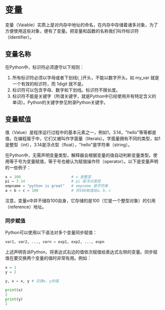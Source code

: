 # 变量

变量（Vaiable）实质上是对内存中地址的命名，在内存中存储着诸多对象，为了方便使用这些对象，便有了变量。把变量和函数的名称我们叫作标识符（Identifier）。

## 变量名称

在Python中，标识符必须遵守以下规则：

1. 所有标识符必须以字母或者下划线(`_`)开头，不能以数字开头。如 my_var 就是一个有效的标识符，而 1digit 就不是。
1. 标识符可以包含字母、数字和下划线。标识符不限长度。
1. 标识符不能是关键字（所谓关键字，就是Python中已经使用并有特定含义的单词）。Python的关键字参见附录Python关键字。

## 变量赋值

值（Value）是程序运行过程中的基本元素之一，例如1，3.14，"hello"等等都是值。在编程属于中，它们又被叫作字面量（literals）。字面量拥有不同的类型，如1是整型（int），3.14是浮点型（float），"hello"是字符串（string）。

在Python中，无需声明变量类型，解释器会根据变量的值自动判断变量类型。使用等于号为变量赋值，等于号也被认为赋值操作符（operator）。以下是变量声明的一些例子：

```python
x = 100                       # x 是整型
pi = 3.14                     # pi 是浮点类型
empname = "python is great"   # empname 是字符串
a = b = c = 100               # 将100赋值给a、b、c
```

注意，变量x中并不储存100自身，它存储的是100（它是一个整型对象）的引用（reference）地址。

### 同步赋值

Python可以使用以下语法对多个变量同步赋值：

```python
var1, var2, ..., varn = exp1, exp2, ..., expn
```

上述声明告诉Python，将表达式右边的值依次赋值给表达式左侧的变量。同步赋值在要交换两个变量的值时非常有用。例如：

```python
x = 1
y = 2

y, x = x, y # 交换x、y的值

print(x)
2
print(y)
1
```
